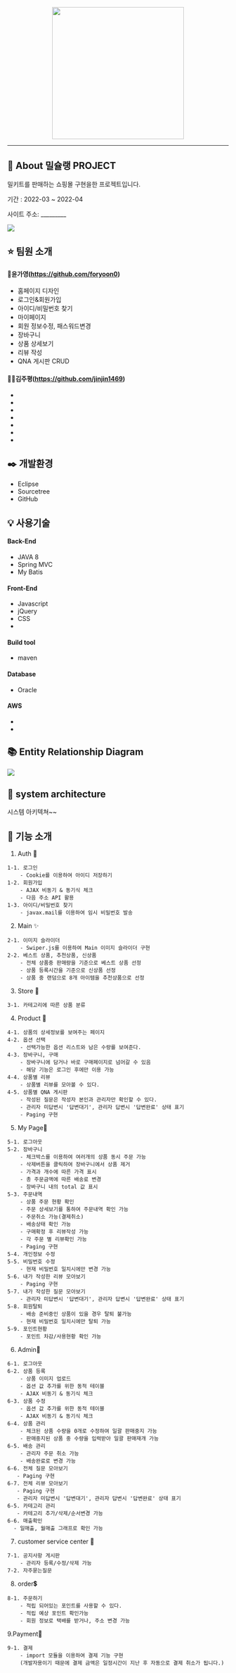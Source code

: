 
<p align="center"><img src ="https://user-images.githubusercontent.com/92283099/163509976-5d08945c-e91f-4d5f-b979-1cc08e65c3d4.png" width="300px" height="300px" /></p>

---------------------------------------


## 📌 About 밀슐랭 PROJECT
<p>밀키트를 판매하는 쇼핑몰 구현을한 프로젝트입니다.</p>
<p>기간 : 2022-03 ~ 2022-04</p>
<p> 사이트 주소: _________ </p>
<img src ="https://user-images.githubusercontent.com/92283099/163513494-eb9a0114-bba0-4e34-a19c-3cbada313060.PNG">

## ⭐ 팀원 소개
#### 🙋윤가영(https://github.com/foryoon0)
- 홈페이지 디자인
- 로그인&회원가입
- 아이디/비밀번호 찾기
- 마이페이지
- 회원 정보수정, 패스워드변경
- 장바구니
- 상품 상세보기
- 리뷰 작성
- QNA 게시판 CRUD

#### 🙋‍♂️김주평(https://github.com/jinjin1469)
-
-
-
-
-
-
-


## ✒️ 개발환경
- Eclipse
- Sourcetree
- GitHub

## 💡 사용기술
#### Back-End
- JAVA 8
- Spring MVC
- My Batis

#### Front-End
- Javascript
- jQuery
- CSS
- 
#### Build tool
- maven

#### Database
- Oracle

#### AWS
-
-
## 📚 Entity Relationship Diagram
<img src="https://user-images.githubusercontent.com/92283099/163517278-2b74be8e-a8bd-4bb5-94af-9b78a11002a6.png">





## 🚩 system architecture

시스템 아키텍쳐~~



## 🌟 기능 소개
1. Auth 🔐
```
1-1. 로그인 
    - Cookie를 이용하여 아이디 저장하기
1-2. 회원가입 
    - AJAX 비동기 & 동기식 체크
    - 다음 주소 API 활용 
1-3. 아이디/비밀번호 찾기
    - javax.mail를 이용하여 임시 비밀번호 발송
```
2. Main ✨
```
2-1. 이미지 슬라이더 
    - Swiper.js를 이용하여 Main 이미지 슬라이더 구현
2-2. 베스트 상품, 추천상품, 신상품
    - 전체 상품중 판매량을 기준으로 베스트 상품 선정
    - 상품 등록시간을 기준으로 신상품 선정
    - 상품 중 랜덤으로 8개 아이템을 추천상품으로 선정
```
3. Store 🛒
```
3-1. 카테고리에 따른 상품 분류 
```
4. Product 🎁
```
4-1. 상품의 상세정보를 보여주는 페이지 
4-2. 옵션 선택 
    - 선택가능한 옵션 리스트와 남은 수량를 보여준다.
4-3. 장바구니, 구매 
    - 장바구니에 담거나 바로 구매페이지로 넘어갈 수 있음 
    - 해당 기능은 로그인 후에만 이용 가능 
4-4. 상품별 리뷰
    - 상품별 리뷰를 모아볼 수 있다.
4-5. 상품별 QNA 게시판
    - 작성된 질문은 작성자 본인과 관리자만 확인할 수 있다.
    - 관리자 미답변시 '답변대기', 관리자 답변시 '답변완료' 상태 표기
    - Paging 구현 
```
5. My Page📝
```
5-1. 로그아웃 
5-2. 장바구니 
    - 체크박스를 이용하여 여러개의 상품 동시 주문 가능 
    - 삭제버튼을 클릭하여 장바구니에서 상품 제거 
    - 가격과 개수에 따른 가격 표시 
    - 총 주문금액에 따른 배송료 변경
    - 장바구니 내의 total 값 표시 
5-3. 주문내역
    - 상품 주문 현황 확인
    - 주문 상세보기를 통하여 주문내역 확인 가능 
    - 주문취소 가능(결제취소)
    - 배송상태 확인 가능
    - 구매확정 후 리뷰작성 가능
    - 각 주문 별 리뷰확인 가능
    - Paging 구현 
5-4. 개인정보 수정
5-5. 비밀번호 수정
    - 현재 비밀번호 일치시에만 변경 가능
5-6. 내가 작성한 리뷰 모아보기
    - Paging 구현 
5-7. 내가 작성한 질문 모아보기 
    - 관리자 미답변시 '답변대기', 관리자 답변시 '답변완료' 상태 표기
5-8. 회원탈퇴
    - 배송 준비중인 상품이 있을 경우 탈퇴 불가능
    - 현재 비밀번호 일치시에만 탈퇴 가능
5-9. 포인트현황
    - 포인트 차감/사용현황 확인 가능
```
6. Admin🔐
```
6-1. 로그아웃 
6-2. 상품 등록 
    - 상품 이미지 업로드 
    - 옵션 값 추가를 위한 동적 테이블 
    - AJAX 비동기 & 동기식 체크
6-3. 상품 수정
    - 옵션 값 추가를 위한 동적 테이블  
    - AJAX 비동기 & 동기식 체크
6-4. 상품 관리
    - 체크된 상품 수량을 0개로 수정하여 일괄 판매중지 가능
    - 판매중지된 상품 중 수량을 입력받아 일괄 판매재개 가능
6-5. 배송 관리
    - 관리자 주문 취소 가능
    - 배송완료로 변경 가능
6-6. 전체 질문 모아보기
   - Paging 구현 
6-7. 전체 리뷰 모아보기
   - Paging 구현 
   - 관리자 미답변시 '답변대기', 관리자 답변시 '답변완료' 상태 표기
6-5. 카테고리 관리
   - 카테고리 추가/삭제/순서변경 가능
6-6. 매출확인
  - 일매출, 월매출 그래프로 확인 가능
```

7. customer service center 📍
```
7-1. 공지사항 게시판
    - 관리자 등록/수정/삭제 가능
7-2. 자주묻는질문
```
8. order💲
```
8-1. 주문하기
    - 적립 되어있는 포인트를 사용할 수 있다.
    - 적립 예상 포인트 확인가능
    - 회원 정보로 택배를 받거나, 주소 변경 가능
```
9.Payment💸
```
9-1. 결제
    - import 모듈을 이용하여 결제 기능 구현 
    (개발자용이기 때문에 결제 금액은 일정시간이 지난 후 자동으로 결제 취소가 됩니다.) 
```

